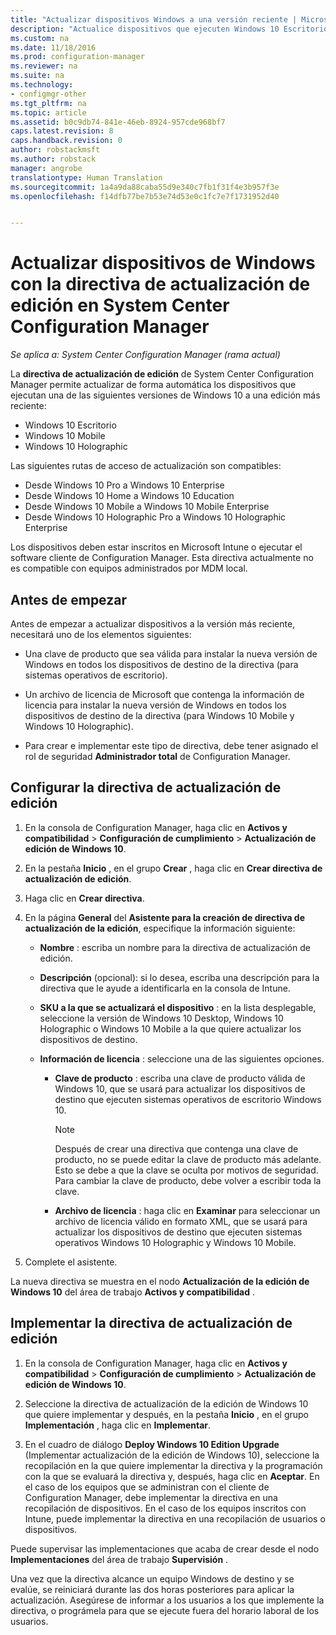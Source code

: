 ```yaml
---
title: "Actualizar dispositivos Windows a una versión reciente | Microsoft Docs"
description: "Actualice dispositivos que ejecuten Windows 10 Escritorio, Windows 10 Mobile o Windows 10 Holographic a una edición más reciente de forma automática."
ms.custom: na
ms.date: 11/18/2016
ms.prod: configuration-manager
ms.reviewer: na
ms.suite: na
ms.technology:
- configmgr-other
ms.tgt_pltfrm: na
ms.topic: article
ms.assetid: b0c9db74-841e-46eb-8924-957cde968bf7
caps.latest.revision: 8
caps.handback.revision: 0
author: robstackmsft
ms.author: robstack
manager: angrobe
translationtype: Human Translation
ms.sourcegitcommit: 1a4a9da88caba55d9e340c7fb1f31f4e3b957f3e
ms.openlocfilehash: f14dfb77be7b53e74d53e0c1fc7e7f1731952d40


---
```


# <a name="upgrade-windows-devices-with-the-edition-upgrade-policy-in-system-center-configuration-manager"></a>Actualizar dispositivos de Windows con la directiva de actualización de edición en System Center Configuration Manager

*Se aplica a: System Center Configuration Manager (rama actual)*


La **directiva de actualización de edición** de System Center Configuration Manager permite actualizar de forma automática los dispositivos que ejecutan una de las siguientes versiones de Windows 10 a una edición más reciente:

- Windows 10 Escritorio
- Windows 10 Mobile
- Windows 10 Holographic

Las siguientes rutas de acceso de actualización son compatibles:

- Desde Windows 10 Pro a Windows 10 Enterprise
- Desde Windows 10 Home a Windows 10 Education
- Desde Windows 10 Mobile a Windows 10 Mobile Enterprise
- Desde Windows 10 Holographic Pro a Windows 10 Holographic Enterprise

Los dispositivos deben estar inscritos en Microsoft Intune o ejecutar el software cliente de Configuration Manager. Esta directiva actualmente no es compatible con equipos administrados por MDM local.

## <a name="before-you-start"></a>Antes de empezar  
 Antes de empezar a actualizar dispositivos a la versión más reciente, necesitará uno de los elementos siguientes:  

-   Una clave de producto que sea válida para instalar la nueva versión de Windows en todos los dispositivos de destino de la directiva (para sistemas operativos de escritorio).  

-   Un archivo de licencia de Microsoft que contenga la información de licencia para instalar la nueva versión de Windows en todos los dispositivos de destino de la directiva (para Windows 10 Mobile y Windows 10 Holographic).

- Para crear e implementar este tipo de directiva, debe tener asignado el rol de seguridad **Administrador total** de Configuration Manager.

## <a name="configure-the-edition-upgrade-policy"></a>Configurar la directiva de actualización de edición  

1.  En la consola de Configuration Manager, haga clic en **Activos y compatibilidad** > **Configuración de cumplimiento** > **Actualización de edición de Windows 10**.  

3.  En la pestaña **Inicio** , en el grupo **Crear** , haga clic en **Crear directiva de actualización de edición**.  

4.  Haga clic en **Crear directiva**.  

5.  En la página **General** del **Asistente para la creación de directiva de actualización de la edición**, especifique la información siguiente:  

    -   **Nombre** : escriba un nombre para la directiva de actualización de edición.  

    -   **Descripción** (opcional): si lo desea, escriba una descripción para la directiva que le ayude a identificarla en la consola de Intune.  

    -   **SKU a la que se actualizará el dispositivo** : en la lista desplegable, seleccione la versión de Windows 10 Desktop, Windows 10 Holographic o Windows 10 Mobile a la que quiere actualizar los dispositivos de destino.  

    -   **Información de licencia** : seleccione una de las siguientes opciones.  

        -   **Clave de producto** : escriba una clave de producto válida de Windows 10, que se usará para actualizar los dispositivos de destino que ejecuten sistemas operativos de escritorio Windows 10.  

            > [!NOTE]  
            >  Después de crear una directiva que contenga una clave de producto, no se puede editar la clave de producto más adelante. Esto se debe a que la clave se oculta por motivos de seguridad. Para cambiar la clave de producto, debe volver a escribir toda la clave.  

        -   **Archivo de licencia** : haga clic en **Examinar** para seleccionar un archivo de licencia válido en formato XML, que se usará para actualizar los dispositivos de destino que ejecuten sistemas operativos Windows 10 Holographic y Windows 10 Mobile.  

6.  Complete el asistente.  

La nueva directiva se muestra en el nodo **Actualización de la edición de Windows 10** del área de trabajo **Activos y compatibilidad** .  

## <a name="deploy-the-edition-upgrade-policy"></a>Implementar la directiva de actualización de edición  

1.  En la consola de Configuration Manager, haga clic en **Activos y compatibilidad** > **Configuración de cumplimiento** > **Actualización de edición de Windows 10**.  

3.  Seleccione la directiva de actualización de la edición de Windows 10 que quiere implementar y después, en la pestaña **Inicio** , en el grupo **Implementación** , haga clic en **Implementar**.  

4.  En el cuadro de diálogo **Deploy Windows 10 Edition Upgrade** (Implementar actualización de la edición de Windows 10), seleccione la recopilación en la que quiere implementar la directiva y la programación con la que se evaluará la directiva y, después, haga clic en **Aceptar**. En el caso de los equipos que se administran con el cliente de Configuration Manager, debe implementar la directiva en una recopilación de dispositivos. En el caso de los equipos inscritos con Intune, puede implementar la directiva en una recopilación de usuarios o dispositivos. 

Puede supervisar las implementaciones que acaba de crear desde el nodo **Implementaciones** del área de trabajo **Supervisión** .  

 Una vez que la directiva alcance un equipo Windows de destino y se evalúe, se reiniciará durante las dos horas posteriores para aplicar la actualización. Asegúrese de informar a los usuarios a los que implemente la directiva, o prográmela para que se ejecute fuera del horario laboral de los usuarios.



<!--HONumber=Dec16_HO3-->


